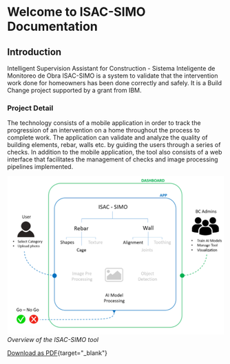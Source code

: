 # Welcome to ISAC-SIMO Documentation

## Introduction
Intelligent Supervision Assistant for Construction - Sistema Inteligente de Monitoreo de Obra
ISAC-SIMO is a system to validate that the intervention work done for homeowners has been done
correctly and safely. It is a Build Change project supported by a grant from IBM.

### Project Detail
The technology consists of a mobile application in order to track the progression of an intervention on a
home throughout the process to complete work. The application can validate and analyze the quality of
building elements, rebar, walls etc. by guiding the users through a series of checks. In addition to the
mobile application, the tool also consists of a web interface that facilitates the management of checks and
image processing pipelines implemented.

![](./assets/image1.png "Detail" )
*Overview of the ISAC-SIMO tool*

[Download as PDF](ISAC_SIMO_Documentation_And_Guides.pdf){target="_blank"}
